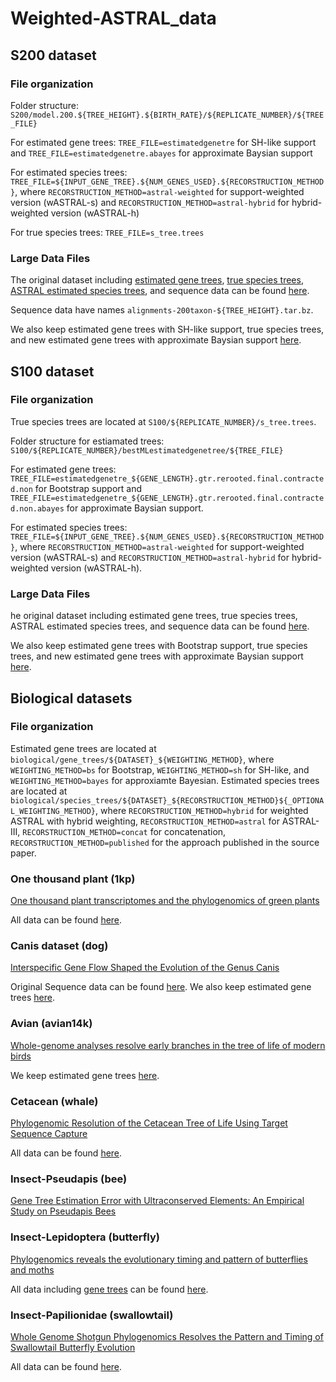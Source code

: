 # Weighted-ASTRAL_data

## S200 dataset
### File organization
Folder structure: `S200/model.200.${TREE_HEIGHT}.${BIRTH_RATE}/${REPLICATE_NUMBER}/${TREE_FILE}`

For estimated gene trees: `TREE_FILE=estimatedgenetre` for SH-like support and `TREE_FILE=estimatedgenetre.abayes` for approximate Baysian support

For estimated species trees: `TREE_FILE=${INPUT_GENE_TREE}.${NUM_GENES_USED}.${RECORSTRUCTION_METHOD}`, where `RECORSTRUCTION_METHOD=astral-weighted` for support-weighted version (wASTRAL-s) and `RECORSTRUCTION_METHOD=astral-hybrid` for hybrid-weighted version (wASTRAL-h)

For true species trees: `TREE_FILE=s_tree.trees`

### Large Data Files
The original dataset including [estimated gene trees](https://drive.google.com/file/d/0B0lcoFFOYQf8ZmlxM29lekw5VXM/view?resourcekey=0-iOVeb7Vz5fAhwMslx9Oa9Q), [true species trees](https://drive.google.com/file/d/0B0lcoFFOYQf8aE8wUjN5RHVoS1k/view?resourcekey=0-oL3jQh05DFAXSsTIyCdNTA), [ASTRAL estimated species trees](https://drive.google.com/file/d/0B0lcoFFOYQf8cXpVOFVBZi1kcWM/view?resourcekey=0-OFHPG-VPtwUfcmYOC3Jwmw), and sequence data can be found [here](https://sites.google.com/eng.ucsd.edu/datasets/astral/astral-ii).

Sequence data have names `alignments-200taxon-${TREE_HEIGHT}.tar.bz`.

We also keep estimated gene trees with SH-like support, true species trees, and new estimated gene trees with approximate Baysian support [here](https://drive.google.com/file/d/1goWK2IybQQPlCpTB0JLfdDmIuiQMTZz9).

## S100 dataset
### File organization
True species trees are located at `S100/${REPLICATE_NUMBER}/s_tree.trees`.

Folder structure for estiamated trees: `S100/${REPLICATE_NUMBER}/bestMLestimatedgenetree/${TREE_FILE}`

For estimated gene trees: `TREE_FILE=estimatedgenetre_${GENE_LENGTH}.gtr.rerooted.final.contracted.non` for Bootstrap support and `TREE_FILE=estimatedgenetre_${GENE_LENGTH}.gtr.rerooted.final.contracted.non.abayes` for approximate Baysian support.

For estimated species trees: `TREE_FILE=${INPUT_GENE_TREE}.${NUM_GENES_USED}.${RECORSTRUCTION_METHOD}`, where `RECORSTRUCTION_METHOD=astral-weighted` for support-weighted version (wASTRAL-s) and `RECORSTRUCTION_METHOD=astral-hybrid` for hybrid-weighted version (wASTRAL-h).

### Large Data Files
he original dataset including estimated gene trees, true species trees, ASTRAL estimated species trees, and sequence data can be found [here](https://gitlab.com/esayyari/ASTRALIII/-/blob/master/S101.tar.gz).

We also keep estimated gene trees with Bootstrap support, true species trees, and new estimated gene trees with approximate Baysian support [here](https://drive.google.com/file/d/1KQjBiC9br7CPOqd9ztOq-bx1TKjzX8D4).

## Biological datasets
### File organization
Estimated gene trees are located at `biological/gene_trees/${DATASET}_${WEIGHTING_METHOD}`, where `WEIGHTING_METHOD=bs` for Bootstrap, `WEIGHTING_METHOD=sh` for SH-like, and `WEIGHTING_METHOD=bayes` for approxiamte Bayesian.
Estimated species trees are located at `biological/species_trees/${DATASET}_${RECORSTRUCTION_METHOD}${_OPTIONAL_WEIGHTING_METHOD}`, where `RECORSTRUCTION_METHOD=hybrid` for weighted ASTRAL with hybrid weighting, `RECORSTRUCTION_METHOD=astral` for ASTRAL-III, `RECORSTRUCTION_METHOD=concat` for concatenation, `RECORSTRUCTION_METHOD=published` for  the approach published in the source paper.

### One thousand plant (1kp)
[One thousand plant transcriptomes and the phylogenomics of green plants](https://www.nature.com/articles/s41586-019-1693-2)

All data can be found [here](https://datacommons.cyverse.org/browse/iplant/home/shared/commons_repo/curated/oneKP_capstone_2019).

### Canis dataset (dog)
[Interspecific Gene Flow Shaped the Evolution of the Genus Canis](https://www.sciencedirect.com/science/article/pii/S0960982218311254)

Original Sequence data can be found [here](https://www.ncbi.nlm.nih.gov/bioproject/?term=PRJNA494815).
We also keep estimated gene trees [here](https://drive.google.com/file/d/1m36m5H9UTr2LgG91PRKpBrgZqoVoda9F).

### Avian (avian14k)
[Whole-genome analyses resolve early branches in the tree of life of modern birds](https://www.science.org/doi/10.1126/science.1253451)

We keep estimated gene trees [here](https://gitlab.com/esayyari/ASTRALIII/-/blob/master/avian.tar.gz).

### Cetacean (whale)
[Phylogenomic Resolution of the Cetacean Tree of Life Using Target Sequence Capture](https://academic.oup.com/sysbio/article/69/3/479/5601630)

All data can be found [here](https://datadryad.org/stash/dataset/doi:10.5061/dryad.jq40b0f).

### Insect-Pseudapis (bee)
[Gene Tree Estimation Error with Ultraconserved Elements: An Empirical Study on Pseudapis Bees](https://academic.oup.com/sysbio/article-abstract/70/4/803/6050959)

### Insect-Lepidoptera (butterfly)
[Phylogenomics reveals the evolutionary timing and pattern of butterflies and moths](https://www.pnas.org/content/116/45/22657)

All data including [gene trees](https://datadryad.org/stash/downloads/file_stream/168061) can be found [here](https://datadryad.org/stash/dataset/doi:10.5061/dryad.j477b40).

### Insect-Papilionidae (swallowtail)
[Whole Genome Shotgun Phylogenomics Resolves the Pattern and Timing of Swallowtail Butterfly Evolution](https://academic.oup.com/sysbio/article/69/1/38/5486398)

All data can be found [here](https://datadryad.org/stash/dataset/doi:10.5061/dryad.ff18q9d).
